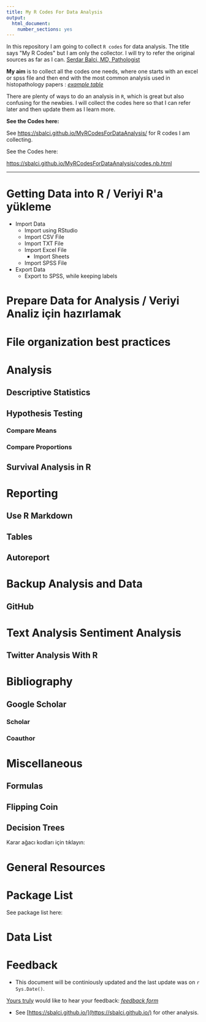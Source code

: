 ```yaml
---
title: My R Codes For Data Analysis
output: 
  html_document: 
    number_sections: yes
---
```


In this repository I am going to collect `R codes` for data analysis. The title says "My R Codes" but I am only the collector. I will try to refer the original sources as far as I can.
[Serdar Balci, MD, Pathologist](https://www.serdarbalci.com/)


**My aim** is to collect all the codes one needs, where one starts with an excel or spss file and then end with the most common analysis used in histopathology papers : _[example table](https://media.nature.com/original/nature-assets/modpathol/journal/v31/n1/extref/modpathol2017106x4.docx)_

There are plenty of ways to do an analysis in `R`, which is great but also confusing for the newbies. I will collect the codes here so that I can refer later and then update them as I learn more.


**See the Codes here:**

See https://sbalci.github.io/MyRCodesForDataAnalysis/ for R codes I am collecting.

See the Codes here:

https://sbalci.github.io/MyRCodesForDataAnalysis/codes.nb.html



---


# Getting Data into R / Veriyi R'a yükleme
- Import Data
    - Import using RStudio
    - Import CSV File
    - Import TXT File
    - Import Excel File
        - Import Sheets
    - Import SPSS File
- Export Data
    - Export to SPSS, while keeping labels

# Prepare Data for Analysis / Veriyi Analiz için hazırlamak

# File organization best practices

# Analysis

## Descriptive Statistics

## Hypothesis Testing

### Compare Means

### Compare Proportions

## Survival Analysis in R

# Reporting

## Use R Markdown

## Tables

## Autoreport

# Backup Analysis and Data

## GitHub


# Text Analysis Sentiment Analysis

## Twitter Analysis With R

# Bibliography

## Google Scholar
### Scholar
### Coauthor 

# Miscellaneous

## Formulas

## Flipping Coin

## Decision Trees

Karar ağacı kodları için tıklayın:

# General Resources

# Package List

See package list here: 

# Data List

# Feedback
- This document will be continiously updated and the last update was on `r Sys.Date()`.

[Yours truly](https://github.com/sbalci) would like to hear your feedback: _[feedback form](https://goo.gl/forms/YjGZ5DHgtPlR1RnB3)_

- See [https://sbalci.github.io/](https://sbalci.github.io/) for other analysis.